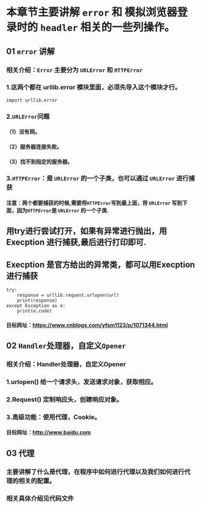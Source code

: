 # 本章节主要讲解 `error` 和 模拟浏览器登录时的 `headler` 相关的一些列操作。
## 01 `error` 讲解
### 相关介绍：`Error` 主要分为 `URLError` 和 `HTTPError`
### 1.这两个都在 urllib.error 模块里面，必须先导入这个模块才行。
    import urllib.error
### 2.`URLError`问题
#### （1）没有网。
#### （2）服务器连接失败。
#### （3）找不到指定的服务器。
### 3.`HTTPError`：是 `URLError` 的一个子类，也可以通过 `URLError` 进行捕获
#### 注意：两个都要捕获的时候,需要将`HTTPError`写到最上面，将 `URLError` 写到下面，因为`HTTPError`是 `URLError` 的一个子类.
## 用try进行尝试打开，如果有异常进行抛出，用 Execption 进行捕获,最后进行打印即可.
## Execption 是官方给出的异常类，都可以用Execption进行捕获
    try:
        response = urllib.request.urlopen(url)
        print(response)
    except Exception as e:
        print(e.code)
#### 目标网址：https://www.cnblogs.com/yfsm1123/p/1071344.html 
## 02 `Handler`处理器，自定义`Opener`
### 相关介绍：Handler处理器，自定义Opener
### 1.urlopen() 给一个请求头，发送请求对象，获取相应。
### 2.Request() 定制响应头，创建响应对象。
### 3.高级功能：使用代理，Cookie。
#### 目标网址：http://www.baidu.com 
## 03 代理
### 主要讲解了什么是代理，在程序中如何进行代理以及我们如何进行代理的相关的配置。
### 相关具体介绍见代码文件
